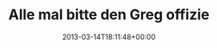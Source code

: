 ---
retweeted: false
source: <a href="http://erased4113706.com" rel="nofollow">erased4113706</a>
entities:
  hashtags: []
  symbols: []
  user_mentions: []
  urls: []
display_text_range:
- '0'
- '138'
favorite_count: '0'
id_str: '312264815622103040'
truncated: false
retweet_count: '0'
id: '312264815622103040'
created_at: Thu Mar 14 18:11:48 +0000 2013
favorited: false
full_text: |-
  Alle mal bitte den Greg offiziell begrüßen! RT [@gkarekinian](https://twitter.com/gkarekinian) Wunderbar, jetzt habe ich eine
  Anmeldebestätigung. Ich bin nicht mehr illegal!
lang: de
tags:
- pesos:twitter
date: '2013-03-14T18:11:48+00:00'
src: https://twitter.com/bascht/status/312264815622103040
original_url: https://twitter.com/bascht/status/312264815622103040
type: twitter_tweet
text: |-
  Alle mal bitte den Greg offiziell begrüßen! RT [@gkarekinian](https://twitter.com/gkarekinian) Wunderbar, jetzt habe ich eine
  Anmeldebestätigung. Ich bin nicht mehr illegal!
title: Alle mal bitte den Greg offizie

---